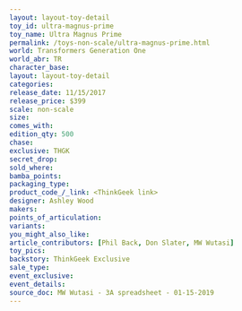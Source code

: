 ```yaml
---
layout: layout-toy-detail 
toy_id: ultra-magnus-prime
toy_name: Ultra Magnus Prime
permalink: /toys-non-scale/ultra-magnus-prime.html
world: Transformers Generation One
world_abr: TR
character_base: 
layout: layout-toy-detail
categories: 
release_date: 11/15/2017
release_price: $399 
scale: non-scale
size: 
comes_with: 
edition_qty: 500
chase: 
exclusive: THGK
secret_drop: 
sold_where: 
bamba_points: 
packaging_type: 
product_code_/_link: <ThinkGeek link>
designer: Ashley Wood
makers: 
points_of_articulation: 
variants: 
you_might_also_like: 
article_contributors: [Phil Back, Don Slater, MW Wutasi]
toy_pics: 
backstory: ThinkGeek Exclusive
sale_type: 
event_exclusive: 
event_details: 
source_doc: MW Wutasi - 3A spreadsheet - 01-15-2019
---
```

